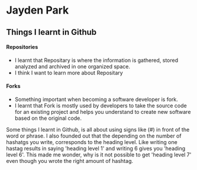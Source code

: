 # Jayden Park
## Things I learnt in Github

#### Repositories

- I learnt that Repositary is where the information is gathered, stored analyzed and archived in one organized space.
- I think I want to learn more about Repositary

#### Forks
- Something important when becoming a software developer is fork. 
- I learnt that Fork is mostly used by developers to take the source code for an existing project and helps you understand to create new software based on the original code.

Some things I learnt in Github, is all about using signs like (#) in front of the word or phrase. I also founded out that the depending on the number of hashatgs you write, corresponds to the heading level. Like writing one hastag results in saying 'heading level 1' and writing 6 gives you 'heading level 6'. This made me wonder, why is it not possible to get 'heading level 7' even though you wrote the right amount of hashtag. 
